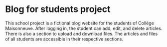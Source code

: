# Blog for students project
This school project is a fictional blog website for the students of Collège Maisonneuve. After logging in, the student can add, edit, and delete articles. There is also a section to upload and download files. The articles and files of all students are accessible in their respective sections.
